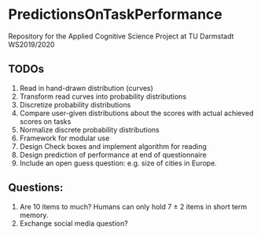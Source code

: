 # PredictionsOnTaskPerformance

Repository for the Applied Cognitive Science Project at TU Darmstadt WS2019/2020

## TODOs

1. Read in hand-drawn distribution (curves)
2. Transform read curves into probability distributions
3. Discretize probability distributions
4. Compare user-given distributions about the scores with actual achieved scores on tasks
5. Normalize discrete probability distributions
6. Framework for modular use
7. Design Check boxes and implement algorithm for reading
8. Design prediction of performance at end of questionnaire
9. Include an open guess question: e.g. size of cities in Europe.


## Questions:

1. Are 10 items to much? Humans can only hold 7 ± 2 items in short term memory.
2. Exchange social media question?
